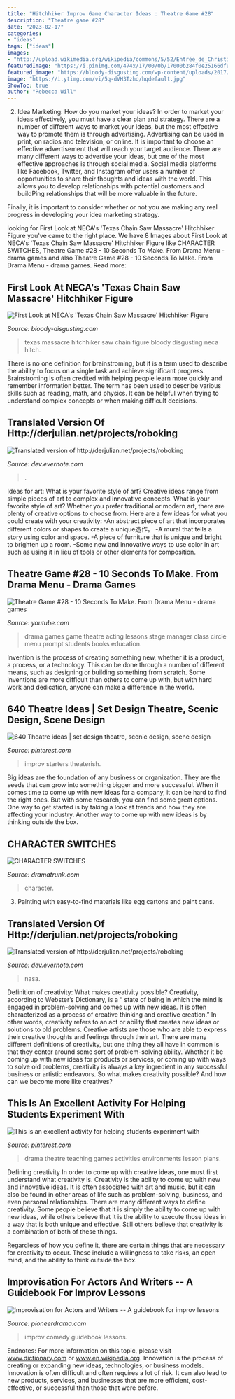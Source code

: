 ```yaml
---
title: "Hitchhiker Improv Game Character Ideas : Theatre Game #28"
description: "Theatre game #28"
date: "2023-02-17"
categories:
- "ideas"
tags: ["ideas"]
images:
- "http://upload.wikimedia.org/wikipedia/commons/5/52/Entrée_de_Christiania.jpg"
featuredImage: "https://i.pinimg.com/474x/17/00/0b/17000b284f0e25166df94cc459872a99--theatre-games-teaching-theatre.jpg"
featured_image: "https://bloody-disgusting.com/wp-content/uploads/2017/08/hitch.png"
image: "https://i.ytimg.com/vi/5q-dVH3Tzho/hqdefault.jpg"
ShowToc: true
author: "Rebecca Will"
---
```



2. Idea Marketing: How do you market your ideas?
In order to market your ideas effectively, you must have a clear plan and strategy. There are a number of different ways to market your ideas, but the most effective way to promote them is through advertising. Advertising can be used in print, on radios and television, or online. It is important to choose an effective advertisement that will reach your target audience.
There are many different ways to advertise your ideas, but one of the most effective approaches is through social media. Social media platforms like Facebook, Twitter, and Instagram offer users a number of opportunities to share their thoughts and ideas with the world. This allows you to develop relationships with potential customers and buildPing relationships that will be more valuable in the future.

Finally, it is important to consider whether or not you are making any real progress in developing your idea marketing strategy.

	

		
looking for First Look at NECA&#039;s &#039;Texas Chain Saw Massacre&#039; Hitchhiker Figure you've came to the right place. We have 8 Images about First Look at NECA&#039;s &#039;Texas Chain Saw Massacre&#039; Hitchhiker Figure like CHARACTER SWITCHES, Theatre Game #28 - 10 Seconds To Make. From Drama Menu - drama games and also Theatre Game #28 - 10 Seconds To Make. From Drama Menu - drama games. Read more:
		
    
## First Look At NECA&#039;s &#039;Texas Chain Saw Massacre&#039; Hitchhiker Figure

<img loading=lazy src="https://bloody-disgusting.com/wp-content/uploads/2017/08/hitch.png" onerror="this.onerror=null;this.src='https://tse3.mm.bing.net/th?id=OIP.EteVf0phN3rVfzZouoP0mgHaEK&amp;pid=15.1';" alt="First Look at NECA&#039;s &#039;Texas Chain Saw Massacre&#039; Hitchhiker Figure">

_Source: bloody-disgusting.com_

>texas massacre hitchhiker saw chain figure bloody disgusting neca hitch. 

	

There is no one definition for brainstroming, but it is a term used to describe the ability to focus on a single task and achieve significant progress. Brainstroming is often credited with helping people learn more quickly and remember information better. The term has been used to describe various skills such as reading, math, and physics. It can be helpful when trying to understand complex concepts or when making difficult decisions.

    
## Translated Version Of Http://derjulian.net/projects/roboking

<img loading=lazy src="http://upload.wikimedia.org/wikipedia/commons/5/52/Entrée_de_Christiania.jpg" onerror="this.onerror=null;this.src='https://tse3.mm.bing.net/th?id=OIP.4pkRg23mfmGdt9VeNjDatwEsDH&amp;pid=15.1';" alt="Translated version of http://derjulian.net/projects/roboking">

_Source: dev.evernote.com_

>. 

	

Ideas for art: What is your favorite style of art?
Creative ideas range from simple pieces of art to complex and innovative concepts. What is your favorite style of art? Whether you prefer traditional or modern art, there are plenty of creative options to choose from. Here are a few ideas for what you could create with your creativity: 
-An abstract piece of art that incorporates different colors or shapes to create a unique造作。
-A mural that tells a story using color and space.
-A piece of furniture that is unique and bright to brighten up a room.
-Some new and innovative ways to use color in art such as using it in lieu of tools or other elements for composition.

    
## Theatre Game #28 - 10 Seconds To Make. From Drama Menu - Drama Games

<img loading=lazy src="https://i.ytimg.com/vi/5q-dVH3Tzho/hqdefault.jpg" onerror="this.onerror=null;this.src='https://tse2.mm.bing.net/th?id=OIP.pio2r8QVZz_uFVcVSRTJIwHaFj&amp;pid=15.1';" alt="Theatre Game #28 - 10 Seconds To Make. From Drama Menu - drama games">

_Source: youtube.com_

>drama games game theatre acting lessons stage manager class circle menu prompt students books education. 

	

Invention is the process of creating something new, whether it is a product, a process, or a technology. This can be done through a number of different means, such as designing or building something from scratch. Some inventions are more difficult than others to come up with, but with hard work and dedication, anyone can make a difference in the world.

    
## 640 Theatre Ideas | Set Design Theatre, Scenic Design, Scene Design

<img loading=lazy src="https://i.pinimg.com/474x/17/00/0b/17000b284f0e25166df94cc459872a99--theatre-games-teaching-theatre.jpg" onerror="this.onerror=null;this.src='https://tse3.mm.bing.net/th?id=OIP.zD5HCP7OKK8ddfUlNfcQ_AAAAA&amp;pid=15.1';" alt="640 Theatre ideas | set design theatre, scenic design, scene design">

_Source: pinterest.com_

>improv starters theaterish. 

	

Big ideas are the foundation of any business or organization. They are the seeds that can grow into something bigger and more successful. When it comes time to come up with new ideas for a company, it can be hard to find the right ones. But with some research, you can find some great options. One way to get started is by taking a look at trends and how they are affecting your industry. Another way to come up with new ideas is by thinking outside the box.

    
## CHARACTER SWITCHES

<img loading=lazy src="https://static.wixstatic.com/media/a635ca_31fd3b6522f548309378f20200446d55~mv2.jpg/v1/fill/w_630,h_445,al_c/a635ca_31fd3b6522f548309378f20200446d55~mv2.jpg" onerror="this.onerror=null;this.src='https://tse1.mm.bing.net/th?id=OIP.RIIL-HX_KUn7nDVBNGX5RwHaFO&amp;pid=15.1';" alt="CHARACTER SWITCHES">

_Source: dramatrunk.com_

>character. 

	

3. Painting with easy-to-find materials like egg cartons and paint cans.

    
## Translated Version Of Http://derjulian.net/projects/roboking

<img loading=lazy src="http://www.nasa.gov/images/content/214808main_PSP_007338_2640_hires.jpg" onerror="this.onerror=null;this.src='https://tse3.mm.bing.net/th?id=OIP.0I6Ou2tJwrdb6TUjcbbQJwHaE5&amp;pid=15.1';" alt="Translated version of http://derjulian.net/projects/roboking">

_Source: dev.evernote.com_

>nasa. 

	

Definition of creativity: What makes creativity possible?
Creativity, according to Webster’s Dictionary, is a “ state of being in which the mind is engaged in problem-solving and comes up with new ideas. It is often characterized as a process of creative thinking and creative creation.” In other words, creativity refers to an act or ability that creates new ideas or solutions to old problems. Creative artists are those who are able to express their creative thoughts and feelings through their art.
There are many different definitions of creativity, but one thing they all have in common is that they center around some sort of problem-solving ability. Whether it be coming up with new ideas for products or services, or coming up with ways to solve old problems, creativity is always a key ingredient in any successful business or artistic endeavors. So what makes creativity possible? And how can we become more like creatives?

    
## This Is An Excellent Activity For Helping Students Experiment With

<img loading=lazy src="https://i.pinimg.com/236x/83/f0/c0/83f0c0acdfd03f1eb38c7a832b1c1015--theatre-games-teaching-theatre.jpg?nii=t" onerror="this.onerror=null;this.src='https://tse4.mm.bing.net/th?id=OIP.IHebefYA90uScqOKYqdOcQAAAA&amp;pid=15.1';" alt="This is an excellent activity for helping students experiment with">

_Source: pinterest.com_

>drama theatre teaching games activities environments lesson plans. 

	

Defining creativity
In order to come up with creative ideas, one must first understand what creativity is. Creativity is the ability to come up with new and innovative ideas. It is often associated with art and music, but it can also be found in other areas of life such as problem-solving, business, and even personal relationships.
There are many different ways to define creativity. Some people believe that it is simply the ability to come up with new ideas, while others believe that it is the ability to execute those ideas in a way that is both unique and effective. Still others believe that creativity is a combination of both of these things.

Regardless of how you define it, there are certain things that are necessary for creativity to occur. These include a willingness to take risks, an open mind, and the ability to think outside the box.

    
## Improvisation For Actors And Writers -- A Guidebook For Improv Lessons

<img loading=lazy src="https://www.pioneerdrama.com/WebTOCs/IMPROVACTO9T.gif" onerror="this.onerror=null;this.src='https://tse4.mm.bing.net/th?id=OIP.GqLNu9jN-hJFfQhS6QL5cQAAAA&amp;pid=15.1';" alt="Improvisation for Actors and Writers -- A guidebook for improv lessons">

_Source: pioneerdrama.com_

>improv comedy guidebook lessons. 

	

Endnotes: For more information on this topic, please visit www.dictionary.com or www.en.wikipedia.org.
Innovation is the process of creating or expanding new ideas, technologies, or business models. Innovation is often difficult and often requires a lot of risk. It can also lead to new products, services, and businesses that are more efficient, cost-effective, or successful than those that were before.

